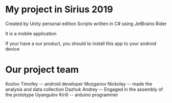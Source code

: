 # My project in Sirius 2019

Created by Unity personal edition
Scripts written in C# using JetBrains Rider

It is a mobile application

If your have a our product, you should to install this app to your android device



# Our project team

Kozlov Timofey -- android developer
Mozganov Nickolay -- made the analysis and data collection
Dazhuk Andrey -- Engaged in the assembly of the prototype
Uyangulov Kirill -- arduino programmer
